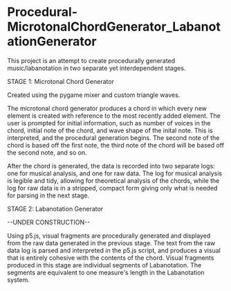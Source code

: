 # Procedural-MicrotonalChordGenerator_LabanotationGenerator

This project is an attempt to create procedurally generated music/labanotation in two separate yet interdependent stages. 

STAGE 1: Microtonal Chord Generator

Created using the pygame mixer and custom triangle waves.

The microtonal chord generator produces a chord in which every new element is created with reference to the most recently added element. The user is prompted for initial information, such as number of voices in the chord, initial note of the chord, and wave shape of the inital note. This is interpreted, and the procedural generation begins. The second note of the chord is based off the first note, the third note of the chord will be based off the second note, and so on.

After the chord is generated, the data is recorded into two separate logs: one for musical analysis, and one for raw data. The log for musical analysis is legible and tidy, allowing for theoretical analysis of the chords, while the log for raw data is in a stripped, compact form giving only what is needed for parsing in the next stage.

STAGE 2: Labanotation Generator

--UNDER CONSTRUCTION--

Using p5.js, visual fragments are procedurally generated and displayed from the raw data generated in the previous stage. The text from the raw data log is parsed and interpreted in the p5.js script, and produces a visual that is entirely cohesive with the contents of the chord. Visual fragments produced in this stage are individual segments of Labanotation. The segments are equivalent to one measure's length in the Labanotation system.
